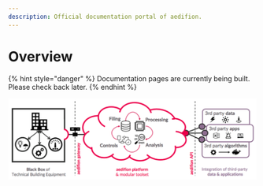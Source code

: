 ```yaml
---
description: Official documentation portal of aedifion.
---
```


# Overview

{% hint style="danger" %}
Documentation pages are currently being built. Please check back later.
{% endhint %}

![Overview of the aedifion.io cloud platform](.gitbook/assets/bildschirmfoto-2018-10-31-um-13.52.14.png)

